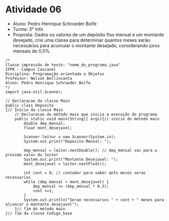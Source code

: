 # Atividade 06

* Aluno: Pedro Henrique Schroeder Bolfe
* Turma: 3° Info 
* Proposta: Dados os valores de um depósito fixo mensal e um montante desejado, crie uma classe para determinar quantos meses serão necessários para acumular o montante desejado, considerando juros mensais de 0,5%.

```
/*
Classe impressão de texto: "nome_do_programa.java"
IFPR - Campus Cascavel
Disciplina: Programação orientada a Objetos
Professor: Nelson Bellincanta
Aluno: Pedro Henrique Schroeder Bolfe
*/
import java.util.Scanner;

// Declaracao da classe Main
public class Deposito
{// Início da classe Main
    // Declaracao do método main que inicia a execução do programa
	public static void main(String[] args){// início do método main
	    double dep_mensal;
	    float mont_desejavel;
	
        Scanner leitor = new Scanner(System.in);
        System.out.print("Deposito Mensal: ");

        dep_mensal = leitor.nextDouble(); // dep_mensal vai para o proximo valor do leitor
        System.out.print("Montante Desejavel: ");
        mont_desejavel = leitor.nextFloat();

        int cont = 0; // contador para saber qnts meses serao necessarios
        while (dep_mensal < mont_desejavel) {
            dep_mensal += (dep_mensal * 0.5);
            cont +=1;
        }
        System.out.println("Serao necessarios " + cont + " meses para alcancar o montante desejavel");
	}// fim do método main
}// fim da classe Codigo_base
